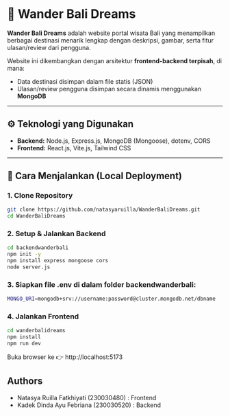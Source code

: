 # 🌴 Wander Bali Dreams

**Wander Bali Dreams** adalah website portal wisata Bali yang menampilkan berbagai destinasi menarik lengkap dengan deskripsi, gambar, serta fitur ulasan/review dari pengguna.

Website ini dikembangkan dengan arsitektur **frontend-backend terpisah**, di mana:
- Data destinasi disimpan dalam file statis (JSON)
- Ulasan/review pengguna disimpan secara dinamis menggunakan **MongoDB**

---

## ⚙️ Teknologi yang Digunakan

- **Backend:** Node.js, Express.js, MongoDB (Mongoose), dotenv, CORS  
- **Frontend:** React.js, Vite.js, Tailwind CSS

---

## 🚀 Cara Menjalankan (Local Deployment)

### 1. Clone Repository

```bash
git clone https://github.com/natasyaruilla/WanderBaliDreams.git
cd WanderBaliDreams
```
### 2. Setup & Jalankan Backend

```bash
cd backendwanderbali
npm init -y
npm install express mongoose cors
node server.js
```
### 3. Siapkan file .env di dalam folder backendwanderbali:
```bash
MONGO_URI=mongodb+srv://username:password@cluster.mongodb.net/dbname
```
### 4. Jalankan Frontend

```bash
cd wanderbalidreams
npm install
npm run dev
```

Buka browser ke 👉 http://localhost:5173

##  Authors 

- Natasya Ruilla Fatkhiyati (230030480) : Frontend 
- Kadek Dinda Ayu Febriana (230030520) : Backend 

